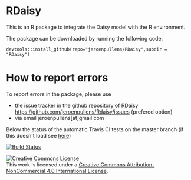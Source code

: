 # RDaisy
This is an R package to integrate the Daisy model with the R environment.

The package can be downloaded by running the following code:
```{r}
devtools::install_github(repo="jeroenpullens/RDaisy",subdir = "RDaisy")
```

# How to report errors

To report errors in the package, please use 

- the issue tracker in the github repository of RDaisy https://github.com/jeroenpullens/Rdaisy/issues (prefered option)
- via email jeroenpullens[at]gmail.com


Below the status of the automatic Travis CI tests on the master branch (if this doesn't load see [here](https://travis-ci.org/jeroenpullens/RDaisy))

[![Build Status](https://travis-ci.org/jeroenpullens/fRequent.svg?branch=master)](https://travis-ci.org/jeroenpullens/RDaisy)

<a rel="license" href="http://creativecommons.org/licenses/by-nc/4.0/"><img alt="Creative Commons License" style="border-width:0" src="https://i.creativecommons.org/l/by-nc/4.0/88x31.png" /></a><br />This work is licensed under a <a rel="license" href="http://creativecommons.org/licenses/by-nc/4.0/">Creative Commons Attribution-NonCommercial 4.0 International License</a>.

